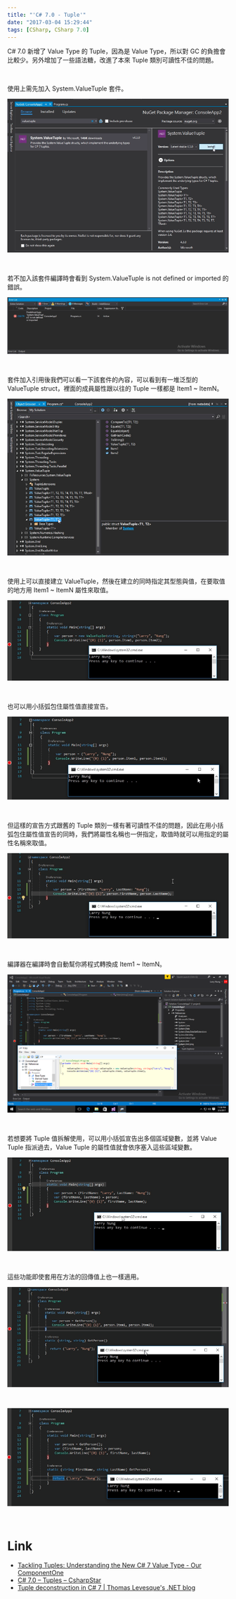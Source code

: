 ```yaml
---
title: "'C# 7.0 - Tuple'"
date: "2017-03-04 15:29:44"
tags: [CSharp, CSharp 7.0]
---
```



C# 7.0 新增了 Value Type 的 Tuple，因為是 Value Type，所以對 GC 的負擔會比較少。另外增加了一些語法糖，改進了本來 Tuple 類別可讀性不佳的問題。  

<!-- More -->

<br/>


使用上需先加入 System.ValueTuple 套件。   

![1.png](1.png)

<br/>


若不加入該套件編譯時會看到 System.ValueTuple is not defined or imported 的錯誤。  

![2.png](2.png)

<br/>


套件加入引用後我們可以看一下該套件的內容，可以看到有一堆泛型的 ValueTuple struct，裡面的成員屬性跟以往的 Tuple 一樣都是 Item1 ~ ItemN。  

![3.png](3.png)

<br/>


使用上可以直接建立 ValueTuple，然後在建立的同時指定其型態與值，在要取值的地方用 Item1 ~ ItemN 屬性來取值。  

![4.png](4.png)

<br/>


也可以用小括弧包住屬性值直接宣告。  

![5.png](5.png)

<br/>


但這樣的宣告方式跟舊的 Tuple 類別一樣有著可讀性不佳的問題，因此在用小括弧包住屬性值宣告的同時，我們將屬性名稱也一併指定，取值時就可以用指定的屬性名稱來取值。  

![6.png](6.png)

<br/>


編譯器在編譯時會自動幫你將程式轉換成 Item1 ~ ItemN。  

![7.png](7.png)

<br/>


若想要將 Tuple 值拆解使用，可以用小括弧宣告出多個區域變數，並將 Value Tuple 指派過去，Value Tuple 的屬性值就會依序塞入這些區域變數。  

![8.png](8.png)

<br/>


這些功能即使套用在方法的回傳值上也一樣適用。  

![9.png](9.png)

<br/>


![10.png](10.png)

<br/>


Link
======
* [Tackling Tuples: Understanding the New C# 7 Value Type - Our ComponentOne](http://our.componentone.com/2017/01/30/tackling-tuples-understanding-the-new-c-7-value-type/)
* [C# 7.0 – Tuples – CsharpStar](http://www.csharpstar.com/csharp-tuples/)
* [Tuple deconstruction in C# 7 | Thomas Levesque's .NET blog](http://www.thomaslevesque.com/2016/08/23/tuple-deconstruction-in-c-7/)
